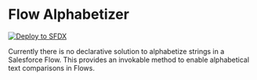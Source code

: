 # Flow Alphabetizer

[![Deploy to SFDX](https://deploy-to-sfdx.com/dist/assets/images/DeployToSFDX.svg)](https://deploy-to-sfdx.com?template=https://github.com/Nerdmagik/flow-alphabetizer)

Currently there is no declarative solution to alphabetize strings in a Salesforce Flow.
This provides an invokable method to enable alphabetical text comparisons in Flows.